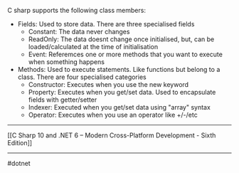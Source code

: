 
C sharp supports the following class members:

- Fields: Used to store data. There are three specialised fields
	- Constant: The data never changes
	- ReadOnly: The data doesnt change once initialised, but, can be loaded/calculated at the time of initialisation
	- Event: Referemces one or more methods that you want to execute when something happens
- Methods: Used to execute statements. Like functions but belong to a class. There are four specialised categories
	- Constructor: Executes when you use the new keyword
	- Property: Executes when you get/set data. Used to encapsulate fields with getter/setter
	- Indexer: Executed when you get/set data using "array" syntax
	- Operator: Executes when you use an operator like +/-/etc

---
[[C Sharp 10 and .NET 6 – Modern Cross-Platform Development - Sixth Edition]]

---
#dotnet
